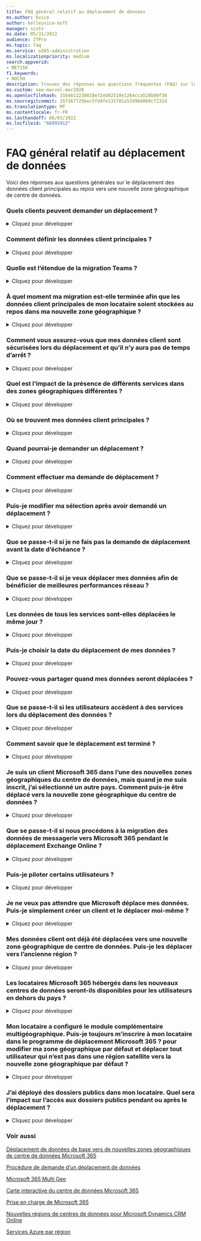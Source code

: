 ```yaml
---
title: FAQ général relatif au déplacement de données
ms.author: kvice
author: kelleyvice-msft
manager: scotv
ms.date: 05/31/2022
audience: ITPro
ms.topic: faq
ms.service: o365-administration
ms.localizationpriority: medium
search.appverid:
- MET150
f1.keywords:
- NOCSH
description: Trouvez des réponses aux questions fréquentes (FAQ) sur le déplacement de données de base vers une nouvelle zone géographique de centre de données Office 365.
ms.custom: seo-marvel-mar2020
ms.openlocfilehash: 3164612238010e72eb02510e1264cca528b80f38
ms.sourcegitcommit: 35f167725bec5fd4fe131781a53d96b060cf232d
ms.translationtype: MT
ms.contentlocale: fr-FR
ms.lasthandoff: 06/03/2022
ms.locfileid: "66991912"
---
```

# <a name="data-move-general-faq"></a>FAQ général relatif au déplacement de données

Voici des réponses aux questions générales sur le déplacement des données client principales au repos vers une nouvelle zone géographique de centre de données.

### <a name="what-customers-are-eligible-to-request-a-move"></a>Quels clients peuvent demander un déplacement ?
<details><summary>Cliquez pour développer</summary>

Les clients commerciaux Microsoft 365 existants qui ont sélectionné un pays éligible pour la nouvelle zone géographique du centre de données pourront demander un déplacement. Le programme existe uniquement pour les locataires avec un code de pays éligible affecté au locataire Microsoft 365 afin de migrer les données client principales au repos pour les charges de travail éligibles vers la zone géographique du centre de données Microsoft 365 correspondante. Découvrez [comment demander le déplacement de vos données](request-your-data-move.md) pour confirmer l’éligibilité du pays.

</details>

### <a name="how-do-we-define-core-customer-data"></a>Comment définir les données client principales ?
<details><summary>Cliquez pour développer</summary>

Les données client de base sont un terme qui fait référence à un sous-ensemble de données client définies dans les [termes de Microsoft Online Services :](https://aka.ms/ost)

- Exchange Online contenu de boîte aux lettres (corps de l’e-mail, entrées de calendrier et contenu des pièces jointes)
- Contenu du site SharePoint Online et fichiers stockés dans ce site
- Fichiers chargés dans OneDrive Entreprise

</details>

### <a name="what-is-in-scope-for-teams-migration"></a>Quelle est l’étendue de la migration Teams ?
<details><summary>Cliquez pour développer</summary>

Outre Exchange Online, SharePoint Online et OneDrive Entreprise; Microsoft migrera les données Teams vers le centre de données local.

- Messages de conversation Teams, y compris les messages privés et les messages de canal.
- Images Teams utilisées dans les conversations.

Les fichiers Teams sont stockés dans SharePoint Online et les fichiers de conversation Teams sont stockés dans OneDrive Entreprise. La messagerie vocale, le calendrier et les contacts sont stockés dans Exchange Online. Dans de nombreux cas, Exchange Online, SharePoint Online et OneDrive Entreprise sont déjà utilisés par le client dans la zone géographique du centre de données local et font également partie du programme de migration Microsoft 365 pour les pays clients éligibles.

</details>

### <a name="at-what-point-is-my-migration-complete-so-that-my-tenants-core-customer-data-is-being-stored-at-rest-in-my-new-geo"></a>À quel moment ma migration est-elle terminée afin que les données client principales de mon locataire soient stockées au repos dans ma nouvelle zone géographique ?
<details><summary>Cliquez pour développer</summary>

En raison des dépendances partagées entre Exchange Online et SharePoint Online/OneDrive Entreprise, aucune migration ne peut être considérée comme terminée tant que les deux services ne sont pas migrés. Exchange Online et SharePoint Online/OneDrive Entreprise migrent souvent à des moments distincts et indépendamment les uns des autres. Les administrateurs de locataire client reçoivent une confirmation dans le Centre de messages lorsque chaque migration de service est terminée et peuvent afficher la carte d’emplacement des données dans le centre Administration à tout moment pour confirmer les données client principales à l’emplacement de repos de chaque service.

</details>

### <a name="how-do-you-make-sure-my-customer-data-is-safe-during-the-move-and-that-i-wont-experience-downtime"></a>Comment vous assurez-vous que mes données client sont sécurisées lors du déplacement et qu’il n’y aura pas de temps d’arrêt ?
<details><summary>Cliquez pour développer</summary>

Les déplacements de données sont une opération de service principal avec un impact minimal sur les utilisateurs finaux. Les fonctionnalités qui peuvent être affectées sont répertoriées pendant [et après le déplacement de vos données](during-and-after-your-data-move.md). Nous respectons le [Contrat de niveau de service (SLA) Microsoft Online Services](https://go.microsoft.com/fwlink/p/?LinkId=523897) pour la disponibilité afin que les clients n’ont rien à préparer ou à surveiller pendant le déplacement.

Tous les services Microsoft 365 exécutent les mêmes versions dans les centres de données, ce qui vous garantit une fonctionnalité cohérente. Votre service est entièrement pris en charge tout au long du processus.

</details>

### <a name="what-is-the-impact-of-having-different-services-located-in-different-geos"></a>Quel est l’impact de la présence de différents services dans des zones géographiques différentes ?
<details><summary>Cliquez pour développer</summary>

Certains services Microsoft 365 peuvent se trouver dans des zones géographiques différentes pour certains clients existants et pour les clients qui sont au milieu du processus de déplacement. Nos services s’exécutent indépendamment les uns des autres et il n’y a aucun impact sur l’expérience utilisateur si c’est le cas. Toutefois, à des fins de résidence des données, une migration de locataire ne peut pas être considérée comme terminée tant que Exchange Online et SharePoint Online/OneDrive Entreprise ne sont pas migrés vers la même zone géographique de centre de données.

</details>

### <a name="where-is-my-core-customer-data-located"></a>Où se trouvent mes données client principales ?
<details><summary>Cliquez pour développer</summary>

Les administrateurs de locataire client peuvent afficher la carte d’emplacement des données dans le centre Administration à tout moment pour confirmer les données client principales à l’emplacement de repos de chaque service, en particulier pour leur locataire. Nous publions également l’emplacement des zones géographiques des centres de données, des centres de données et l’emplacement des données client Office 365 sur les [cartes de centre de données interactives Microsoft 365](https://office.com/datamaps) comme référence pour les données client principales par défaut actuelles aux emplacements de repos pour les nouveaux locataires. Vous pouvez vérifier l’emplacement de vos données client au repos via la section Emplacement des données sous votre profil d’organisation dans le Centre d'administration Microsoft 365.

</details>

### <a name="when-will-i-be-able-to-request-a-move"></a>Quand pourrai-je demander un déplacement ?
<details><summary>Cliquez pour développer</summary>

Reportez-vous à la page [Comment demander votre déplacement de données](request-your-data-move.md) pour connaître les délais pris en charge pour la zone géographique de votre centre de données.

</details>

### <a name="how-can-i-request-to-be-moved"></a>Comment effectuer ma demande de déplacement ?
<details><summary>Cliquez pour développer</summary>

Les clients éligibles verront une page dans leur [Centre d'administration Microsoft 365](https://admin.microsoft.com/). Reportez-vous à la section [Procédure de demande d'un déplacement de données](request-your-data-move.md) pour obtenir des informations sur la demande de déplacement.

</details>

### <a name="can-i-change-my-selection-after-requesting-a-move"></a>Puis-je modifier ma sélection après avoir demandé un déplacement ?
<details><summary>Cliquez pour développer</summary>

Nous ne pouvons pas vous enlever du processus une fois que vous avez envoyé votre demande.

</details>

### <a name="what-happens-if-i-do-not-request-a-move-before-the-deadline"></a>Que se passe-t-il si je ne fais pas la demande de déplacement avant la date d’échéance ?
<details><summary>Cliquez pour développer</summary>

Nous ne pouvons pas accepter les demandes de migration après la période d’inscription ouverte.

</details>

### <a name="what-if-i-want-to-move-my-data-in-order-to-get-better-network-performance"></a>Que se passe-t-il si je veux déplacer mes données afin de bénéficier de meilleures performances réseau ?
<details><summary>Cliquez pour développer</summary>

La proximité physique d’un centre de données Microsoft 365 n’est pas une garantie de meilleures performances réseau. De nombreux facteurs et composants affectent les performances réseau entre l’utilisateur final et le service Microsoft 365. Pour plus d’informations sur ce problème et sur le réglage des performances, consultez [Planification réseau et réglage des performances pour Microsoft 365](network-planning-and-performance.md).

</details>

### <a name="do-all-the-services-move-their-data-on-the-same-day"></a>Les données de tous les services sont-elles déplacées le même jour ?
<details><summary>Cliquez pour développer</summary>

Chaque service se déplace indépendamment et déplacera probablement ses données à différents moments.

</details>

### <a name="can-i-choose-when-i-want-my-data-to-be-moved"></a>Puis-je choisir la date du déplacement de mes données ?
<details><summary>Cliquez pour développer</summary>

Les clients ne sont pas en mesure de sélectionner une date spécifique, ils ne peuvent pas retarder leur déplacement, et nous ne pouvons pas partager une date ou une période spécifique pour les déplacements.

</details>

### <a name="can-you-share-when-my-data-will-be-moved"></a>Pouvez-vous partager quand mes données seront déplacées ?
<details><summary>Cliquez pour développer</summary>

Les déplacements de données sont une opération back-end avec un impact minimal sur les utilisateurs finaux. La complexité, la précision et l’échelle auxquelles nous devons effectuer des déplacements de données au sein d’un environnement géré à l’échelle mondiale et automatisée nous empêchent de partager quand un déplacement de données est supposé se terminer pour votre locataire ou tout autre locataire unique. Les clients recevront une confirmation dans le centre de messages pour chaque service concerné une fois que le déplacement des données sera terminé.

</details>

### <a name="what-happens-if-users-access-services-while-the-data-is-being-moved"></a>Que se passe-t-il si les utilisateurs accèdent à des services lors du déplacement des données ?
<details><summary>Cliquez pour développer</summary>

Reportez-vous à la section [Pendant et après le déplacement de vos données](during-and-after-your-data-move.md) pour consulter la liste complète des fonctionnalités qui peuvent être limitées à certains moments du déplacement des données pour chaque service.

</details>

### <a name="how-do-i-know-the-move-is-complete"></a>Comment savoir que le déplacement est terminé ?
<details><summary>Cliquez pour développer</summary>

Regardez le Centre de messages Microsoft 365 pour confirmer que le déplacement des données de chaque service est terminé. Lorsque les données de chaque service sont déplacées, nous publierons un avis d’achèvement afin que vous obteniez trois avis d’achèvement : un pour Exchange Online, SharePoint Online et Skype Entreprise Online. Vous pouvez également vérifier l’emplacement de vos données client au repos via la section Emplacement des données sous votre profil d’organisation dans le Centre d'administration Microsoft 365.

</details>

### <a name="i-am-a-microsoft-365-customer-in-one-of-the-new-datacenter-geos-but-when-i-signed-up-i-selected-a-different-country-how-can-i-be-moved-to-the-new-datacenter-geo"></a>Je suis un client Microsoft 365 dans l’une des nouvelles zones géographiques du centre de données, mais quand je me suis inscrit, j’ai sélectionné un autre pays. Comment puis-je être déplacé vers la nouvelle zone géographique du centre de données ?
<details><summary>Cliquez pour développer</summary>

Il n’est pas possible de modifier le pays d’inscription associé à votre locataire. Au lieu de cela, vous devez créer un locataire Microsoft 365 avec un nouvel abonnement et déplacer manuellement vos utilisateurs et vos données vers le nouveau locataire.

</details>

### <a name="what-happens-if-we-are-in-process-of-email-data-migration-to-microsoft-365-during-the-exchange-online-move"></a>Que se passe-t-il si nous procédons à la migration des données de messagerie vers Microsoft 365 pendant le déplacement Exchange Online ?
<details><summary>Cliquez pour développer</summary>

Il s’agit d’un scénario très courant et entièrement pris en charge. La migration cloud entre les zones géographiques du centre de données n’interfère pas avec les migrations de boîtes aux lettres locales vers le cloud.

</details>

### <a name="can-i-pilot-some-users"></a>Puis-je piloter certains utilisateurs ?
<details><summary>Cliquez pour développer</summary>

Vous pouvez créer un client d'évaluation distinct pour tester la connectivité, mais il ne peut pas être associé à votre client existant.

</details>

### <a name="i-dont-want-to-wait-for-microsoft-to-move-my-data-can-i-just-create-a-new-tenant-and-move-myself"></a>Je ne veux pas attendre que Microsoft déplace mes données. Puis-je simplement créer un client et le déplacer moi-même ?
<details><summary>Cliquez pour développer</summary>

Oui, toutefois le processus ne sera pas aussi transparent que s’il était effectué par Microsoft.

Si vous créez un locataire une fois la nouvelle zone géographique du centre de données disponible, le nouveau locataire est hébergé dans la nouvelle zone géographique. Ce nouveau locataire est complètement distinct de votre locataire précédent et vous êtes responsable du déplacement de toutes les boîtes aux lettres utilisateur, du contenu du site, des noms de domaine et de toutes les autres données. Notez que vous ne pouvez pas déplacer le nom du locataire d’un locataire à un autre. Nous vous recommandons d’attendre le programme de déplacement fourni par Microsoft, car nous allons nous occuper du déplacement de tous les paramètres, données et abonnements pour vos utilisateurs.

</details>

### <a name="my-customer-data-has-already-been-moved-to-a-new-datacenter-geo-can-i-move-back"></a>Mes données client ont déjà été déplacées vers une nouvelle zone géographique de centre de données. Puis-je les déplacer vers l’ancienne région ?
<details><summary>Cliquez pour développer</summary>

Non, ce n’est pas possible. Les clients qui ont été déplacés vers de nouveaux centres de données géographiques ne peuvent pas être renvoyés. En tant que client dans n’importe quelle zone géographique, vous constaterez la même qualité de service, de performances et de contrôles de sécurité que vous l’avez fait précédemment. [Microsoft 365 Multi Geo](https://aka.ms/multi-geo) est disponible pour certains clients en tant que module complémentaire et permet à un seul locataire de créer plusieurs zones géographiques satellites et de déplacer des données utilisateur vers ces zones géographiques avec des engagements de résidence des données.

</details>

### <a name="will-microsoft-365-tenants-hosted-in-the-new-datacenters-be-available-to-users-outside-of-the-country"></a>Les locataires Microsoft 365 hébergés dans les nouveaux centres de données seront-ils disponibles pour les utilisateurs en dehors du pays ?
<details><summary>Cliquez pour développer</summary>

Oui. Microsoft gère un grand réseau mondial avec des connexions Internet publiques dans plus de 130 emplacements dans 35 pays à travers le monde avec des contrats de peering avec plus de 2 700 fournisseurs de services Internet (ISP). Les utilisateurs pourront accéder aux centres de données par Internet, où qu’ils soient.

</details>

### <a name="my-tenant-has-configured-the-multi-geo-add-on-can-i-still-enroll-in-my-tenant-in-the-microsoft-365-move-program-to-change-my-default-geo-and-move-any-user-not-in-a-satellite-region-to-the-new-default-geo"></a>Mon locataire a configuré le module complémentaire multigéographique. Puis-je toujours m’inscrire à mon locataire dans le programme de déplacement Microsoft 365 ? pour modifier ma zone géographique par défaut et déplacer tout utilisateur qui n’est pas dans une région satellite vers la nouvelle zone géographique par défaut ?
<details><summary>Cliquez pour développer</summary>

Oui, votre locataire est éligible à l’inscription, mais des considérations importantes sont à prendre en compte, car le déplacement au niveau du locataire n’est pas entièrement pris en charge pour les clients qui ont configuré [multigéographique](https://aka.ms/multi-geo).

SharePoint Online et OneDrive Entreprise ne peuvent pas migrer vers la nouvelle zone géographique du centre de données au niveau du locataire via ce programme. L’administrateur client peut configurer OneDrive Entreprise partages pour qu’ils soient déplacés vers n’importe quelle région disponible à l’aide de Multi-Geo, mais l’emplacement par défaut du locataire ne peut pas être modifié une fois multigéographique configuré pour un locataire.

Pour les clients qui optent pour la migration, nous allons déplacer toutes les boîtes aux lettres Exchange Online de votre zone géographique par défaut actuelle vers votre nouvelle zone géographique de centre de données local et mettre à jour la région de Exchange Online par défaut. Nous ne déplacerons aucune boîte aux lettres EXO configurée dans les régions satellites multigéographiques pour continuer à respecter la résidence des données de région satellite comme vous l’avez prévu.  Les migrations de locataires du service de conversation Teams pour les clients avec une configuration multigéographique se comportent de la même façon que Exchange Online.

</details>

### <a name="i-have-public-folders-deployed-in-my-tenant-what-will-be-the-impact-on-public-folder-access-during-or-after-the-move"></a>J’ai déployé des dossiers publics dans mon locataire. Quel sera l’impact sur l’accès aux dossiers publics pendant ou après le déplacement ?
<details><summary>Cliquez pour développer</summary>

Il n’y a aucun impact sur les utilisateurs finaux qui accèdent à des dossiers publics pendant ou après le déplacement de dossiers publics. Toutefois, les dossiers publics peuvent ne pas être disponibles pour l’administration dans l’outil Exchange Administration Center tant que toutes les boîtes aux lettres de dossiers publics ne sont pas déplacées dans la même région. Pour plus d’informations, consultez [cet article](https://aka.ms/pfxrf) .

</details>

### <a name="related-topics"></a>Voir aussi

[Déplacement de données de base vers de nouvelles zones géographiques de centre de données Microsoft 365](moving-data-to-new-datacenter-geos.md)

[Procédure de demande d’un déplacement de données](request-your-data-move.md)

[Microsoft 365 Multi Geo](https://aka.ms/multi-geo)

[Carte interactive du centre de données Microsoft 365](https://office.com/datamaps)

[Prise en charge de Microsoft 365](../admin/get-help-support.md)

[Nouvelles régions de centres de données pour Microsoft Dynamics CRM Online](/power-platform/admin/new-datacenter-regions)

[Services Azure par région](https://azure.microsoft.com/regions/)
